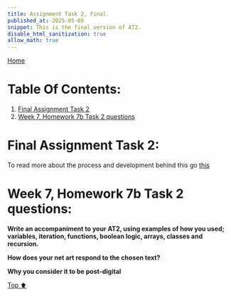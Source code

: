 ```yaml
---
title: Assignment Task 2, Final.
published_at: 2025-05-05
snippet: This is the final version of AT2.
disable_html_sanitization: true
allow_math: true
---
```


[Home](https://cclanchublo6.deno.dev/)

# Table Of Contents:

1. [Final Assignment Task 2](#final-assignment-task-2)
2. [Week 7, Homework 7b Task 2 questions](#week-7-homework-7b-task-2-questions)

# Final Assignment Task 2:

To read more about the process and development behind this go [this](https://cclanchublo6-bbkd5ncbjcth.deno.dev/AT2-Concept)

# Week 7, Homework 7b Task 2 questions:

**Write an accompaniment to your AT2, using examples of how you used; variables, iteration, functions, boolean logic, arrays, classes and recursion.**

**How does your net art respond to the chosen text?**

**Why you consider it to be post-digital**

[Top ⬆︎](#)

[^1]: Update its the 17th April 2025 Lanchu here, I am very tired. The sem broke me, before I broke it.
[^2]: A pig would eat a human if given the chance. And dolphins have pretty privilege.
